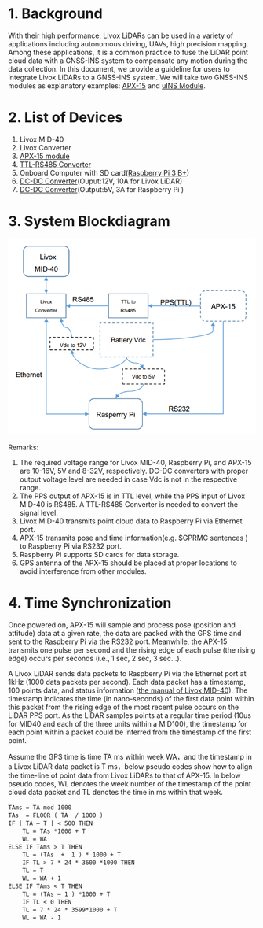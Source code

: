 # 1. Background

With their high performance, Livox LiDARs can be used in a variety of applications including autonomous driving, UAVs, high precision mapping. Among these applications, it is a common practice to fuse the LiDAR point cloud data with a GNSS-INS system to compensate any motion during the data collection. In this document, we provide a guideline for users to integrate Livox LiDARs to a GNSS-INS system. We will take two GNSS-INS modules as explanatory examples: [APX-15](https://www.applanix.com/downloads/products/specs/APX15_DS_NEW_0408_YW.pdf) and [uINS Module](https://inertialsense.com/products/gnss-ins-rtk-sensors/).

# 2. List of Devices

1. Livox MID-40
2. Livox Converter
3. [APX-15 module](https://www.applanix.com/products/dg-uavs.htm "test")
4. [TTL-RS485 Converter](https://www.amazon.com/NOYITO-Multi-Machine-Communication-Ultra-Long-Distance-Transmission/dp/B07BJJ7ZF8/ref=sr_1_16?ie=UTF8&amp;qid=1548410775&amp;sr=8-16&amp;keywords=ttl+to+rs485)
5. Onboard Computer with SD card([Raspberry Pi 3 B+](https://www.raspberrypi.org/products/raspberry-pi-3-model-b/))
6. [DC-DC Converter](https://www.amazon.com/uxcell-Converter-Regulator-Transformer-Waterproof/dp/B01ARRAWE4/ref=sr_1_5_acs_ac_3?ie=UTF8&amp;qid=1548669239&amp;sr=8-5-acs&amp;keywords=24v%2Bto%2B12v%2Bdc%2Bconverter&amp;th=1)(Ouput:12V, 10A for Livox LiDAR)
7. [DC-DC Converter](https://www.amazon.com/DROK-Synchronous-Transformer-Electromobile-Automotive/dp/B00KL770IC/ref=sr_1_7?ie=UTF8&amp;qid=1548859639&amp;sr=8-7&amp;keywords=24V+to++5V)(Output:5V, 3A for Raspberry Pi )

# 3. System Blockdiagram

![Blockdiagram](doc/Blockdiagram.png)

Remarks:

1. The required voltage range for Livox MID-40, Raspberry Pi, and APX-15 are 10-16V, 5V and 8-32V, respectively. DC-DC converters with proper output voltage level are needed in case Vdc is not in the respective range.
2. The PPS output of APX-15 is in TTL level, while the PPS input of Livox MID-40 is RS485. A TTL-RS485 Converter is needed to convert the signal level.
3. Livox MID-40 transmits point cloud data to Raspberry Pi via Ethernet port.
4. APX-15 transmits pose and time information(e.g. $GPRMC sentences ) to Raspberry Pi via RS232 port.
5. Raspberry Pi supports SD cards for data storage.
6. GPS antenna of the APX-15 should be placed at proper locations to avoid interference from other modules.

# 4. Time Synchronization

Once powered on, APX-15 will sample and process pose (position and attitude) data at a given rate, the data are packed with the GPS time and sent to the Raspberry Pi via the RS232 port. Meanwhile, the APX-15 transmits one pulse per second and the rising edge of each pulse (the rising edge) occurs per seconds (i.e., 1 sec, 2 sec, 3 sec…).

A Livox LiDAR sends data packets to Raspberry Pi via the Ethernet port at 1kHz (1000 data packets per second). Each data packet has a timestamp, 100 points data, and status information ([the manual of Livox MID-40](https://www.livoxtech.com/3296f540ecf5458a8829e01cf429798e/downloads/20190129/Livox%20Mid%20Series%20User%20Manual%20EN%2020190129%20v1.0.pdf)). The timestamp indicates the time (in nano-seconds) of the first data point within this packet from the rising edge of the most recent pulse occurs on the LiDAR PPS port. As the LiDAR samples points at a regular time period (10us for MID40 and each of the three units within a MID100), the timestamp for each point within a packet could be inferred from the timestamp of the first point.

Assume the GPS time is time TA ms within week WA，and the timestamp in a Livox LiDAR data packet is T ms，below pseudo codes show how to align the time-line of point data from Livox LiDARs to that of APX-15. In below pseudo codes, WL denotes the week number of the timestamp of the point cloud data packet and TL denotes the time in ms within that week.
```
TAms = TA mod 1000
TAs  = FLOOR ( TA  / 1000 )
IF | TA – T | < 500 THEN
    TL = TAs *1000 + T
    WL = WA
ELSE IF TAms > T THEN
    TL = (TAs  +  1 ) * 1000 + T
    IF TL > 7 * 24 * 3600 *1000 THEN
    TL = T
    WL = WA + 1
ELSE IF TAms < T THEN
    TL = (TAs – 1 ) *1000 + T
    IF TL < 0 THEN
    TL = 7 * 24 * 3599*1000 + T
    WL = WA - 1
```
